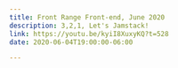 ```yaml
---
title: Front Range Front-end, June 2020
description: 3,2,1, Let's Jamstack!
link: https://youtu.be/kyiI8XuxyKQ?t=528
date: 2020-06-04T19:00:00-06:00

---
```

